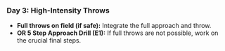 ### Day 3: High-Intensity Throws
- **Full throws on field (if safe):** Integrate the full approach and throw.
- **OR 5 Step Approach Drill (E1):** If full throws are not possible, work on the crucial final steps.
